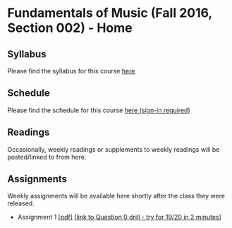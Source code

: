 # Fundamentals of Music (Fall 2016, Section 002) - Home

## Syllabus

Please find the syllabus for this course [here](fundamentals_syllabus.md)

## Schedule

Please find the schedule for this course [here (sign-in required)](https://docs.google.com/a/columbia.edu/spreadsheets/d/1qvSb8oa3cFD_894qk9n3DTPP1vN0Xh13Jewo3kw6uUQ/pubhtml)

## Readings

Occasionally, weekly readings or supplements to weekly readings will be posted/linked to from here.

## Assignments

Weekly assignments will be available here shortly after the class they were released.

- Assignment 1 [[pdf]](01.pdf) [[link to Question 0 drill - try for 19/20 in 2 minutes]](http://www.musictheory.net/exercises/note/brwyrybynyynry)